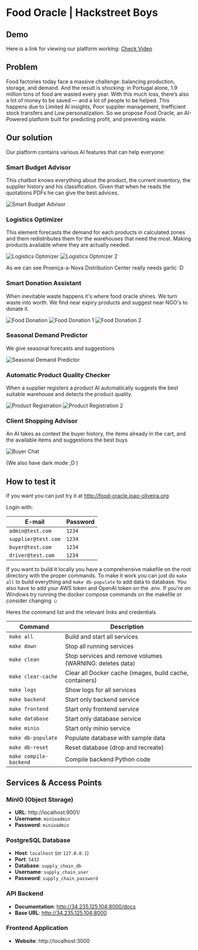 # Food Oracle | Hackstreet Boys

## Demo

Here is a link for viewing our platform working: [Check Video](https://www.youtube.com/watch?v=t-AaqvO4_hU)


## Problem

Food factories today face a massive challenge: balancing production, storage, and demand. And the result is shocking: in Portugal alone, 1.9 million tons of food are wasted every year.
With this much loss, there’s also a lot of money to be saved — and a lot of people to be helped. This happens due to Limited AI insights, Poor supplier management, Inefficient stock transfers 
and Low personalization.
So we propose Food Oracle, an AI-Powered platform built for predicting profit, and preventing waste.

## Our solution
Our platform contains various AI features that can help everyone:

### Smart Budget Advisor

This chatbot knows everything about the product, the current inventory, the supplier history and his classification. Given that when he reads the quotations PDFs he can give the best advices.

![Smart Budget Advisor](readme/smartBudgetAdvisor.png)

### Logistics Optimizer

This element forecasts the demand for each products in calculated zones and them redistributes them for the warehouses that need the most. Making products available where they are actually needed.

![Logistics Optimizer](readme/logisticsOptimizer.png)
![Logistics Optimizer 2](readme/logisticsOptimizer2.png)

As we can see Proença-a-Nova Distribution Center really needs garlic :D

### Smart Donation Assistant

When inevitable waste happens it's where food oracle shines. We turn waste into worth. We find near expiry products and suggest near NGO's to donate it.

![Food Donation](readme/foodDonation.png)
![Food Donation 1](readme/foodDonation1.png)
![Food Donation 2](readme/foodDonation2.png)

### Seasonal Demand Predictor

We give seasonal forecasts and suggestions

![Seasonal Demand Predictor](readme/seasonDemandPredictor.png)

### Automatic Product Quality Checker

When a supplier registers a product AI automatically suggests the best suitable warehouse and detects the product quality.

![Product Registration](readme/productRegistration1.png)
![Product Registration 2](readme/productRegistration2.png)

### Client Shopping Advisor

An AI takes as context the buyer history, the items already in the cart, and the available items and suggestions the best buys

![Buyer Chat](readme/buyerChat.png)

(We also have dark mode ;D )

## How to test it

If you want you can just try it at http://food-oracle.joao-oliveira.org

Login with:

| E-mail | Password |
|---------|-------------|
| `admin@test.com` | `1234` |
| `supplier@test.com` | `1234` |
| `buyer@test.com` | `1234` |
| `driver@test.com` | `1234` |

If you want to build it locally you have a comprehensive makefile on the root directory with the proper commands. 
To make it work you can just do `make all` to build everything and `make db-populate` to add data to database. You also have to add your AWS token and OpenAI token on the .env.
If you're on Windows try running the docker compose commands on the makefile or consider changing ☺

Heres the command list and the relevant links and credentials

| Command | Description |
|---------|-------------|
| `make all` | Build and start all services |
| `make down` | Stop all running services |
| `make clean` | Stop services and remove volumes (WARNING: deletes data) |
| `make clear-cache` | Clear all Docker cache (images, build cache, containers) |
| `make logs` | Show logs for all services |
| `make backend` | Start only backend service |
| `make frontend` | Start only frontend service |
| `make database` | Start only database service |
| `make minio` | Start only minio service |
| `make db-populate` | Populate database with sample data |
| `make db-reset` | Reset database (drop and recreate) |
| `make compile-backend` | Compile backend Python code |

## Services & Access Points

### MinIO (Object Storage)
- **URL**: http://localhost:9001/
- **Username**: `minioadmin`
- **Password**: `minioadmin`

### PostgreSQL Database
- **Host**: `localhost` (or `127.0.0.1`)
- **Port**: `5432`
- **Database**: `supply_chain_db`
- **Username**: `supply_chain_user`
- **Password**: `supply_chain_password`

### API Backend
- **Documentation**: http://34.235.125.104:8000/docs
- **Base URL**: http://34.235.125.104:8000

### Frontend Application
- **Website**: http://localhost:3000